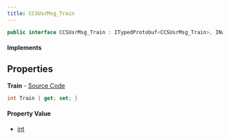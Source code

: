 ```yaml
---
title: CCSUsrMsg_Train
---
```


```csharp
public interface CCSUsrMsg_Train : ITypedProtobuf<CCSUsrMsg_Train>, INativeHandle, INetMessage<CCSUsrMsg_Train>, IDisposable
```

#### Implements

## Properties

**Train** - [Source Code](https://github.com/swiftly-solution/swiftlys2/blob/main/managed/src/SwiftlyS2.Generated/Protobufs/Interfaces/CCSUsrMsg_Train.cs#L18)

```csharp
int Train { get; set; }
```

#### Property Value

- [int](https://learn.microsoft.com/dotnet/api/system.int32)

